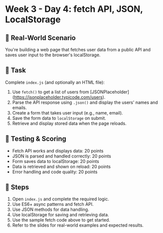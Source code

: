 # Week 3 - Day 4: fetch API, JSON, LocalStorage

## 🧠 Real-World Scenario
You're building a web page that fetches user data from a public API and saves user input to the browser's localStorage.

## 🎯 Task
Complete `index.js` (and optionally an HTML file):
1. Use `fetch()` to get a list of users from [JSONPlaceholder]
    (https://jsonplaceholder.typicode.com/users).
2. Parse the API response using `.json()` and display the users' names and emails.
3. Create a form that takes user input (e.g., name, email).
4. Save the form data to `localStorage` on submit.
5. Retrieve and display stored data when the page reloads.

## 🧪 Testing & Scoring
- Fetch API works and displays data: 20 points
- JSON is parsed and handled correctly: 20 points
- Form saves data to localStorage: 20 points
- Data is retrieved and shown on reload: 20 points
- Error handling and code quality: 20 points

## 🚀 Steps
1. Open `index.js` and complete the required logic.
2. Use ES6+ async patterns and fetch API.
3. Use JSON methods for data handling.
4. Use localStorage for saving and retrieving data.
5. Use the sample fetch code above to get started.
6. Refer to the slides for real-world examples and expected results.
